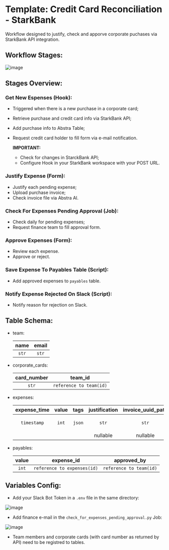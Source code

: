 # Template: Credit Card Reconciliation - StarkBank

Workflow designed to justify, check and apporve corporate puchases via StarkBank API integration.

## Workflow Stages:

![image](https://github.com/abstra-app/template-credit-card-reconciliation/assets/111701155/1d19c703-b5aa-4853-b139-dcc3d66b9f50)

## Stages Overview:

### Get New Espenses (Hook):
  - Triggered when there is a new purchase in a corporate card;
  - Retrieve purchase and credit card info via StarkBank API;
  - Add purchase info to Abstra Table;
  - Request credit card holder to fill form via e-mail notification.

    **IMPORTANT:**
    - Check for changes in StarckBank API;
    - Configure Hook in your StarkBank workspace with your POST URL.
    
### Justify Expense (Form):
  - Justify each pending expense;
  - Upload purchase invoice;
  - Check invoice file via Abstra AI.

### Check For Expenses Pending Approval (Job):
  - Check daily for pending expenses;
  - Request finance team to fill approval form.

### Approve Expenses (Form):
  - Review each expense.
  - Approve or reject.

### Save Expense To Payables Table (Script):
  - Add approved expenses to ```payables``` table.

### Notify Expense Rejected On Slack (Script):
  - Notify reason for rejection on Slack.

## Table Schema:
  - team:

    |name|email|
    |:-:|:-:|
    |```str```|```str```|

  - corporate_cards:

    |card_number|team_id|
    |:-:|:-:|
    |```str```|```reference to team(id)```|

  - expenses:

    |expense_time|value|tags|justification|invoice_uuid_path|approval_status|team_id|card_id|
    |:-:|:-:|:-:|:-:|:-:|:-:|:-:|:-:|
    |```timestamp```|```int```|```json```|```str```|```str```|```boolean```|```reference to team(id)```|```reference to corporate_cards(id)```|
    | | | |nullable|nullable|nullable| | |

  - payables:

    |value|expense_id|approved_by|
    |:-:|:-:|:-:|
    |```int```|```reference to expenses(id)```|```reference to team(id)```|

## Variables Config:
  - Add your Slack Bot Token in a ```.env``` file in the same directory:

![image](https://github.com/abstra-app/template-credit-card-reconciliation/assets/111701155/1a096b5e-68b6-4b43-8b72-cbdfa44f88cb)
  - Add finance e-mail in the ```check_for_expenses_pending_approval.py``` Job:

![image](https://github.com/abstra-app/template-credit-card-reconciliation/assets/111701155/314510cb-7049-44da-aed1-ea3ede2f03d0)

  - Team members and corporate cards (with card number as returned by API) need to be registred to tables.
